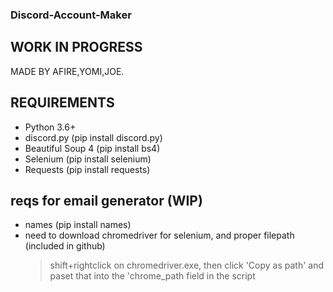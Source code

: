 ### Discord-Account-Maker

## WORK IN PROGRESS
MADE BY AFIRE,YOMI,JOE.


## REQUIREMENTS
- Python 3.6+ 
- discord.py (pip install discord.py)
- Beautiful Soup 4 (pip install bs4)
- Selenium (pip install selenium)
- Requests (pip install requests)

## reqs for email generator (WIP)

- names (pip install names)
- need to download chromedriver for selenium, and proper filepath (included in github)
  > shift+rightclick on chromedriver.exe, then click 'Copy as path' and paset that into the 'chrome_path field in the script
  


